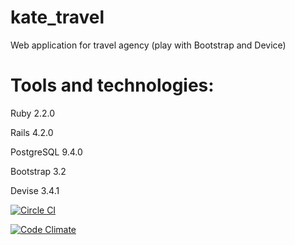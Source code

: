 # kate_travel
Web application for travel agency (play with Bootstrap and Device)


# Tools and technologies:

Ruby 2.2.0

Rails 4.2.0

PostgreSQL 9.4.0

Bootstrap 3.2

Devise 3.4.1


[![Circle CI](https://circleci.com/gh/egrebenyuk/kate_travel/tree/master.svg?style=svg)](https://circleci.com/gh/egrebenyuk/kate_travel/tree/master)

[![Code Climate](https://codeclimate.com/github/egrebenyuk/kate_travel/badges/gpa.svg)](https://codeclimate.com/github/egrebenyuk/kate_travel)
